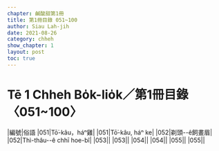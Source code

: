 ```yaml
---
chapter: 鹹酸甜第1冊
title: 第1冊目錄 051~100
author: Siau Lah-jih
date: 2021-08-26
category: chheh
show_chapter: 1
layout: post
toc: true
---
```


# Tē 1 Chheh Bo̍k-lio̍k／第1冊目錄 〈051~100〉



|編號|俗語
|051|Tō͘-kâu，háⁿ雞|
|051|Tō͘-kâu, háⁿ ke|
|052|剃頭--ê飼畫眉|
|052|Thì-thâu--ê chhī hoe-bî|
|053||
|053||
|054||
|054||
|055||
|055||
